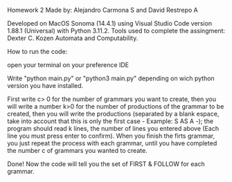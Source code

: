 Homework 2 Made by: Alejandro Carmona S and David Restrepo A

Developed on MacOS Sonoma (14.4.1) using Visual Studio Code version 1.88.1 (Universal) with Python 3.11.2. Tools used to complete the assingment: Dexter C. Kozen Automata and Computability.

How to run the code:

open your terminal on your preference IDE

Write "python main.py" or "python3 main.py" depending on wich python version you have installed.

First write c> 0 for the number of grammars you want to create, then you will write a number k>0 for the number of productions of the grammar to be created, then you will write the productions (separated by a blank espace, take into account that this is only the first case - Example: S AS A -); the program should read k lines, the number of lines you entered above (Each line you must press enter to confirm). When you finish the firts grammar, you just repeat the process with each grammar, until you have completed the number c of grammars you wanted to create.

Done! Now the code will tell you the set of FIRST & FOLLOW for each grammar.
